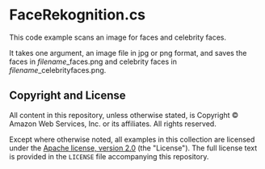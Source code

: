 # FaceRekognition.cs

This code example scans an image for faces and celebrity faces.

It takes one argument, an image file in jpg or png format,
and saves the faces in *filename*_faces.png and 
celebrity faces in *filename*_celebrityfaces.png.

## Copyright and License

All content in this repository, unless otherwise stated, is 
Copyright © Amazon Web Services, Inc. or its affiliates. All rights reserved.

Except where otherwise noted, all examples in this collection are licensed under the [Apache
license, version 2.0](https://www.apache.org/licenses/LICENSE-2.0) (the "License"). The full
license text is provided in the `LICENSE` file accompanying this repository.
